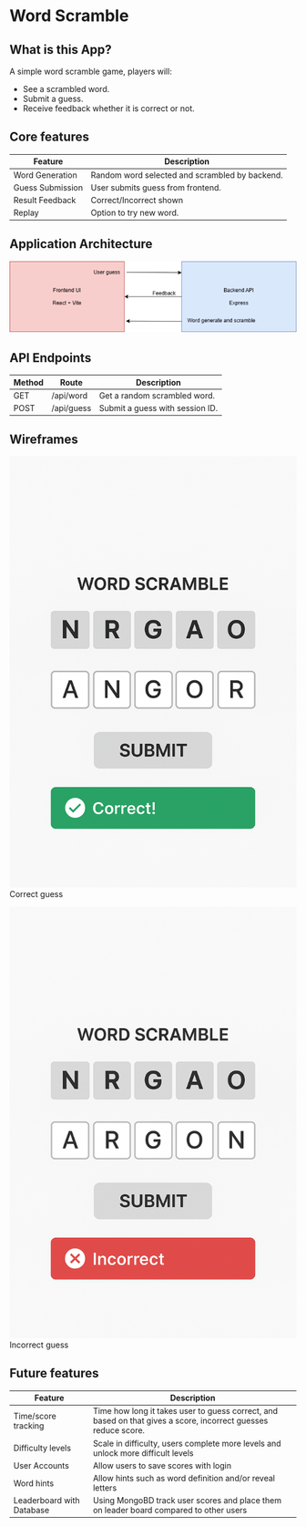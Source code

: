 # Word Scramble

## What is this App?

A simple word scramble game, players will:
- See a scrambled word.
- Submit a guess.
- Receive feedback whether it is correct or not.

## Core features

Feature            | Description
---                | ---
Word Generation    | Random word selected and scrambled by backend.
Guess Submission   | User submits guess from frontend.
Result Feedback    | Correct/Incorrect shown
Replay             | Option to try new word.

## Application Architecture 

![App architecture](/misc/WordScrambleAA.png)

## API Endpoints

Method | Route     | Description
---    | ---       | ---
GET    | /api/word | Get a random scrambled word.
POST   | /api/guess| Submit a guess with session ID.

## Wireframes

![correct](/misc/correctGuess.png) Correct guess


![incorrect](/misc/incorrectGuess.png) Incorrect guess

## Future features

Feature                     |   Description
---                         |   ---
Time/score tracking         | Time how long it takes user to guess correct, and based on that gives a score, incorrect guesses reduce score.
Difficulty levels           | Scale in difficulty, users complete more levels and unlock more difficult levels
User Accounts               | Allow users to save scores with login
Word hints                  | Allow hints such as word definition and/or reveal letters
Leaderboard with Database   | Using MongoBD track user scores and place them on leader board compared to other users